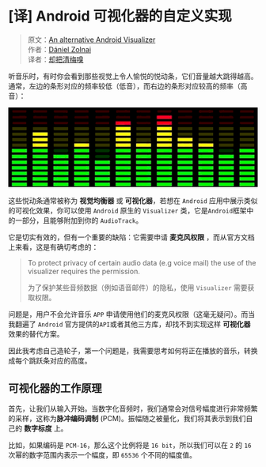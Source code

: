 # [译] Android 可视化器的自定义实现

> 原文：[An alternative Android Visualizer](https://www.egeniq.com/blog/alternative-android-visualizer)  
> 作者：[Dániel Zolnai](https://www.egeniq.com/blog/alternative-android-visualizer)  
> 译者：[却把清梅嗅](https://github.com/qingmei2)  

听音乐时，有时你会看到那些视觉上令人愉悦的悦动条，它们音量越大跳得越高。通常，左边的条形对应的频率较低（低音），而右边的条形对应较高的频率（高音）：

![](image1.gif)

这些悦动条通常被称为 **视觉均衡器** 或 **可视化器**，若想在 `Android` 应用中展示类似的可视化效果，你可以使用 `Android` 原生的 `Visualizer` 类，它是`Android`框架中的一部分，且能够附加到你的 `AudioTrack`。

它是切实有效的，但有一个重要的缺陷：它需要申请 **麦克风权限** ，而从官方文档上来看，这是有确切考虑的：

> To protect privacy of certain audio data (e.g voice mail) the use of the visualizer requires the permission.
>
>为了保护某些音频数据（例如语音邮件）的隐私，使用 `Visualizer` 需要获取权限。

问题是，用户不会允许音乐 `APP` 申请使用他们的麦克风权限（这毫无疑问）。而当我翻遍了 `Android` 官方提供的`API`或者其他三方库，却找不到实现这样 **可视化器** 效果的替代方案。

因此我考虑自己造轮子，第一个问题是，我需要思考如何将正在播放的音乐，转换成每个跳跃条对应的高度。

## 可视化器的工作原理

首先，让我们从输入开始。当数字化音频时，我们通常会对信号幅度进行非常频繁的采样，这称为**脉冲编码调制** (PCM)。振幅随之被量化，我们将其表示到我们自己的 **数字标度** 上。

比如，如果编码是 `PCM-16`，那么这个比例将是 `16 bit`，所以我们可以在 `2` 的 `16` 次幂的数字范围内表示一个幅度，即 `65536` 个不同的幅度值。